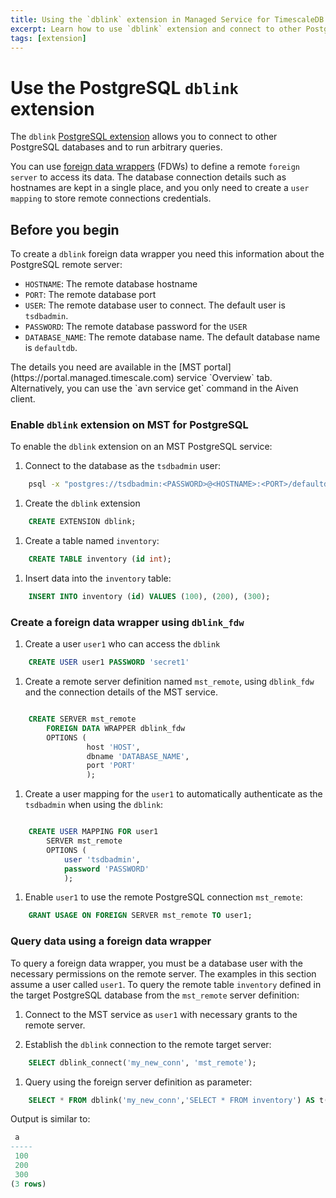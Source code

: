 ```yaml
---
title: Using the `dblink` extension in Managed Service for TimescaleDB
excerpt: Learn how to use `dblink` extension and connect to other PostgreSQL databases
tags: [extension]
---
```


# Use the PostgreSQL `dblink` extension

The `dblink` [PostgreSQL extension](https://www.postgresql.org/docs/current/dblink.html)
allows you to connect to other PostgreSQL databases and to run arbitrary queries.

You can use [foreign data wrappers](https://www.postgresql.org/docs/current/postgres-fdw.html) (FDWs)
to define a remote `foreign server` to access its data. The
database connection details such as hostnames are kept in a single place, and you
only need to create a `user mapping` to store remote connections credentials.

## Before you begin

To create a `dblink` foreign data wrapper you need this information
about the PostgreSQL remote server:

*   `HOSTNAME`: The remote database hostname
*   `PORT`: The remote database port
*   `USER`: The remote database user to connect. The default user is `tsdbadmin`.
*   `PASSWORD`: The remote database password for the
  `USER`
*   `DATABASE_NAME`: The remote database name. The default database name is `defaultdb`.

<highlight type="note">
The details you need are available in the [MST portal](https://portal.managed.timescale.com)
service `Overview` tab. Alternatively, you can use the `avn service get` command in the
Aiven client.
</highlight>

<procedure>

### Enable `dblink` extension on MST for PostgreSQL

To enable the `dblink` extension on an MST PostgreSQL service:

1.  Connect to the database as the `tsdbadmin` user:

```bash
    psql -x "postgres://tsdbadmin:<PASSWORD>@<HOSTNAME>:<PORT>/defaultdb?sslmode=require"
```

1.  Create the `dblink` extension

```sql
    CREATE EXTENSION dblink;
```

1.  Create a table named `inventory`:

```sql
    CREATE TABLE inventory (id int);
```

1.  Insert data into the `inventory` table:

```sql
    INSERT INTO inventory (id) VALUES (100), (200), (300);
```

</procedure>

<procedure>

### Create a foreign data wrapper using `dblink_fdw`

1.  Create a user `user1` who can access the `dblink`

```sql
    CREATE USER user1 PASSWORD 'secret1'
```

1.  Create a remote server definition named `mst_remote`, using `dblink_fdw` and
    the connection details of the MST service.

```sql

    CREATE SERVER mst_remote
        FOREIGN DATA WRAPPER dblink_fdw
        OPTIONS (
                 host 'HOST',
                 dbname 'DATABASE_NAME', 
                 port 'PORT'
                 );
```

1.  Create a user mapping for the `user1` to automatically authenticate as the
    `tsdbadmin` when using the   `dblink`:

```sql

    CREATE USER MAPPING FOR user1
        SERVER mst_remote
        OPTIONS (
            user 'tsdbadmin', 
            password 'PASSWORD'
            );
```

1.  Enable `user1` to use the remote PostgreSQL connection `mst_remote`:

```sql
    GRANT USAGE ON FOREIGN SERVER mst_remote TO user1;
```

</procedure>

### Query data using a foreign data wrapper

To query a foreign data wrapper, you must be a database user with the necessary
permissions on the remote server. The examples in this section assume a user called
`user1`. To query the remote table `inventory` defined in the target
PostgreSQL database from the `mst_remote` server definition:

1.  Connect to the MST service as `user1` with necessary grants to the remote server.

1.  Establish the `dblink` connection to the remote target server:

```sql
    SELECT dblink_connect('my_new_conn', 'mst_remote');
```

1.  Query using the foreign server definition as parameter:

```sql
    SELECT * FROM dblink('my_new_conn','SELECT * FROM inventory') AS t(a int); 
```

Output is similar to:

```sql
 a  
-----
 100
 200
 300
(3 rows)
```
